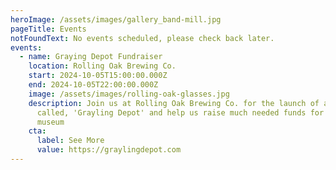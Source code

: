 ```yaml
---
heroImage: /assets/images/gallery_band-mill.jpg
pageTitle: Events
notFoundText: No events scheduled, please check back later.
events:
  - name: Graying Depot Fundraiser
    location: Rolling Oak Brewing Co.
    start: 2024-10-05T15:00:00.000Z
    end: 2024-10-05T22:00:00.000Z
    image: /assets/images/rolling-oak-glasses.jpg
    description: Join us at Rolling Oak Brewing Co. for the launch of a new beer
      called, 'Grayling Depot' and help us raise much needed funds for the
      museum
    cta:
      label: See More
      value: https://graylingdepot.com
---
```


